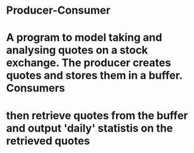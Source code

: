 # Producer-Consumer
# A program to model taking and analysing quotes on a stock exchange. The producer creates quotes and stores them in a buffer. Consumers
# then retrieve quotes from the buffer and output 'daily' statistis on the retrieved quotes
